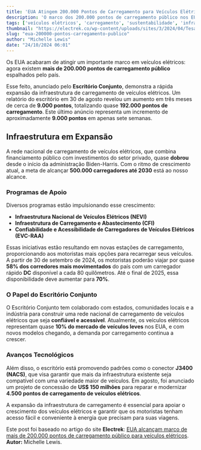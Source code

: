 ```yaml
---
title: 'EUA Atingem 200.000 Pontos de Carregamento para Veículos Elétricos'
description: 'O marco dos 200.000 pontos de carregamento público nos EUA representa um avanço significativo na infraestrutura de veículos elétricos, essencial para o futuro da mobilidade sustentável.'
tags: ['veículos elétricos', 'carregamento', 'sustentabilidade', 'infraestrutura']
thumbnail: "https://electrek.co/wp-content/uploads/sites/3/2024/04/Tesa-Supercharger-for-all-hero.jpg?quality=82&strip=all&w=1237"
slug: "eua-200000-pontos-carregamento-publico"
author: "Michelle Lewis"
date: "24/10/2024 06:01"
---
```


Os EUA acabaram de atingir um importante marco em veículos elétricos: agora existem **mais de 200.000 pontos de carregamento público** espalhados pelo país.

Esse feito, anunciado pelo **Escritório Conjunto**, demonstra a rápida expansão da infraestrutura de carregamento de veículos elétricos. Um relatório do escritório em 30 de agosto revelou um aumento em três meses de cerca de **9.000 pontos**, totalizando quase **192.000 pontos de carregamento**. Este último anúncio representa um incremento de aproximadamente **9.000 pontos** em apenas sete semanas.

## Infraestrutura em Expansão

A rede nacional de carregamento de veículos elétricos, que combina financiamento público com investimentos do setor privado, quase **dobrou** desde o início da administração Biden-Harris. Com o ritmo de crescimento atual, a meta de alcançar **500.000 carregadores até 2030** está ao nosso alcance.

### Programas de Apoio

Diversos programas estão impulsionando esse crescimento:
- **Infraestrutura Nacional de Veículos Elétricos (NEVI)**
- **Infraestrutura de Carregamento e Abastecimento (CFI)**
- **Confiabilidade e Acessibilidade de Carregadores de Veículos Elétricos (EVC-RAA)**

Essas iniciativas estão resultando em novas estações de carregamento, proporcionando aos motoristas mais opções para recarregar seus veículos. A partir de 30 de setembro de 2024, os motoristas poderão viajar por quase **58% dos corredores mais movimentados** do país com um carregador rápido **DC** disponível a cada 80 quilômetros. Até o final de 2025, essa disponibilidade deve aumentar para **70%**.

### O Papel do Escritório Conjunto

O Escritório Conjunto tem colaborado com estados, comunidades locais e a indústria para construir uma rede nacional de carregamento de veículos elétricos que seja **confiável e acessível**. Atualmente, os veículos elétricos representam quase **10% do mercado de veículos leves** nos EUA, e com novos modelos chegando, a demanda por carregamento continua a crescer.

### Avanços Tecnológicos

Além disso, o escritório está promovendo padrões como o conector **J3400 (NACS)**, que visa garantir que mais da infraestrutura existente seja compatível com uma variedade maior de veículos. Em agosto, foi anunciado um projeto de concessão de **US$ 150 milhões** para reparar e modernizar **4.500 pontos de carregamento de veículos elétricos**.

A expansão da infraestrutura de carregamento é essencial para apoiar o crescimento dos veículos elétricos e garantir que os motoristas tenham acesso fácil e conveniente à energia que precisam para suas viagens.

Este post foi baseado no artigo do site **Electrek**: [EUA alcançam marco de mais de 200.000 pontos de carregamento público para veículos elétricos](https://electrek.co/2024/10/23/us-reaches-milestone-200000-public-ev-charging-ports/).  
**Autor:** Michelle Lewis.